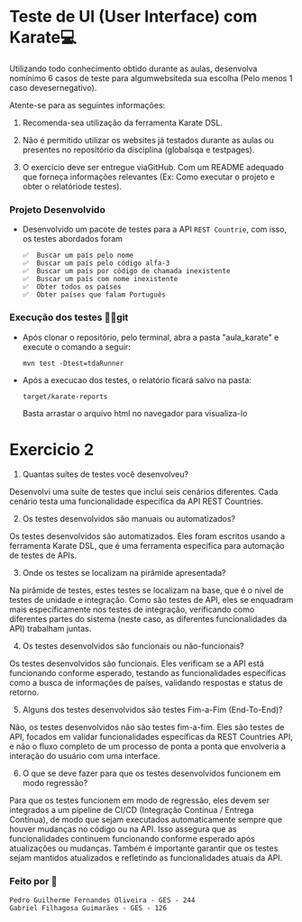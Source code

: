 
#  Teste de UI (User Interface) com Karate💻

Utilizando todo conhecimento obtido durante as aulas, desenvolva nomínimo 6 casos de teste para algumwebsiteda sua escolha (Pelo menos 1 caso devesernegativo). 

Atente-se para as seguintes informações:

1. Recomenda-sea utilização da ferramenta Karate DSL.

2. Não é permitido utilizar os websites já testados durante as aulas ou presentes no repositório da disciplina (globalsqa e testpages).

3. O exercício deve ser entregue viaGitHub. Com um README adequado que forneça informações relevantes (Ex: Como executar o projeto e obter o relatóriode testes).

### Projeto Desenvolvido
- Desenvolvido um pacote de testes para a API ```REST Countrie```, com isso, os testes abordados foram 
    ```
    ✅  Buscar um país pelo nome
    ✅  Buscar um país pelo código alfa-3
    ✅  Buscar um país por código de chamada inexistente
    ✅  Buscar um país com nome inexistente
    ✅  Obter todos os países
    ✅  Obter países que falam Português
    ```

### Execução dos testes 🧑‍💻git 
- Após clonar o repositório, pelo terminal, abra a pasta "aula_karate" e execute o comando a seguir: 
    ```
    mvn test -Dtest=tdaRunner
    ```
- Após a execucao dos testes, o relatório ficará salvo na pasta: 
    ```
    target/karate-reports
    ```
    Basta arrastar o arquivo html no navegador para visualiza-lo

# Exercicio 2 

1. Quantas suítes de testes você desenvolveu?

Desenvolvi uma suíte de testes que inclui seis cenários diferentes. Cada cenário testa uma funcionalidade específica da API REST Countries.

2. Os testes desenvolvidos são manuais ou automatizados?

Os testes desenvolvidos são automatizados. Eles foram escritos usando a ferramenta Karate DSL, que é uma ferramenta específica para automação de testes de APIs.

3. Onde os testes se localizam na pirâmide apresentada?

Na pirâmide de testes, estes testes se localizam na base, que é o nível de testes de unidade e integração. Como são testes de API, eles se enquadram mais especificamente nos testes de integração, verificando como diferentes partes do sistema (neste caso, as diferentes funcionalidades da API) trabalham juntas.


4. Os testes desenvolvidos são funcionais ou não-funcionais?

Os testes desenvolvidos são funcionais. Eles verificam se a API está funcionando conforme esperado, testando as funcionalidades específicas como a busca de informações de países, validando respostas e status de retorno.

5. Alguns dos testes desenvolvidos são testes Fim-a-Fim (End-To-End)?

Não, os testes desenvolvidos não são testes fim-a-fim. Eles são testes de API, focados em validar funcionalidades específicas da REST Countries API, e não o fluxo completo de um processo de ponta a ponta que envolveria a interação do usuário com uma interface.

6. O que se deve fazer para que os testes desenvolvidos funcionem em modo regressão?

Para que os testes funcionem em modo de regressão, eles devem ser integrados a um pipeline de CI/CD (Integração Contínua / Entrega Contínua), de modo que sejam executados automaticamente sempre que houver mudanças no código ou na API. Isso assegura que as funcionalidades continuem funcionando conforme esperado após atualizações ou mudanças. Também é importante garantir que os testes sejam mantidos atualizados e refletindo as funcionalidades atuais da API.


### Feito por 🔎
```
Pedro Guilherme Fernandes Oliveira - GES - 244
Gabriel Filhagosa Guimarães - GES - 126
```



